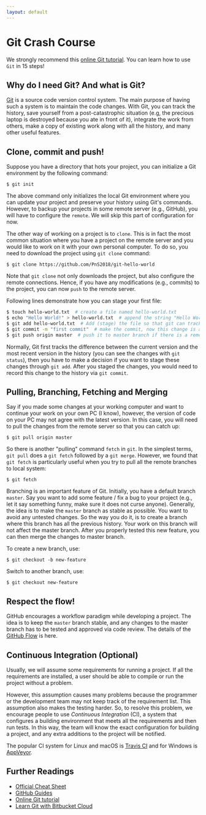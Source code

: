 ```yaml
---
layout: default
---
```


# Git Crash Course

We strongly recommend this [online Git tutorial](https://try.github.io/).
You can learn how to use `Git` in 15 steps!

## Why do I need Git? And what is Git?

[Git](https://git-scm.com/) is a source code version control system.
The main purpose of having such a system is to maintain the code changes.
With Git, you can track the history, save yourself from a post-catastrophic situation (e.g, the precious laptop is destroyed because you ate in front of it), integrate the work from others, make a copy of existing work along with all the history, and many other useful features.

## Clone, commit and push!

Suppose you have a directory that hots your project, you can initialize a Git environment by the following command:

```
$ git init
```

The above command only initializes the local Git environment where you can update your project and preserve your history using Git's commands. However, to backup your projects in some remote server (e.g., GitHub), you will have to configure the `remote`. We will skip this part of configuration for now.

The other way of working on a project is to `clone`. This is in fact the most common situation where you have a project on the remote server and you would like to work on it with your own personal computer. To do so, you need to download the project using `git clone` command:

```
$ git clone https://github.com/PnS2018/git-hello-world
```

Note that `git clone` not only downloads the project, but also configure the remote connections. Hence, if you have any modifications (e.g., commits) to the project, you can now `push` to the remote server.

Following lines demonstrate how you can stage your first file:

```bash
$ touch hello-world.txt  # create a file named hello-world.txt
$ echo "Hello World!" > hello-world.txt  # append the string "Hello World!" to the document
$ git add hello-world.txt  # Add (stage) the file so that git can track it
$ git commit -m "first commit"  # make the commit, now this change is a part of history
$ git push origin master  # push it to master branch if there is a remote server
```

Normally, Git first tracks the difference between the current version and the most recent version in the history (you can see the changes with `git status`), then you have to make a decision if you want to stage these changes through `git add`. After you staged the changes, you would need to record this change to the history via `git commit`.

## Pulling, Branching, Fetching and Merging

Say if you made some changes at your working computer and want to continue your work on your own PC (I know), however, the version of code on your PC may not agree with the latest version. In this case, you will need to pull the changes from the remote server so that you can catch up:

```
$ git pull origin master
```

So there is another "pulling" command `fetch` in `git`. In the simplest terms, `git pull` does a `git fetch` followed by a `git merge`. However, we found that `git fetch` is particularly useful when you try to pull all the remote branches to local system:

```
$ git fetch
```

Branching is an important feature of Git. Initially, you have a default branch `master`. Say you want to add some feature / fix a bug to your project (e.g., let it say something funny, make sure it does not curse anyone). Generally, the idea is to make the `master` branch as stable as possible. You want to avoid any untested changes. So the way you do it, is to create a branch where this branch has all the previous history. Your work on this branch will not affect the master branch.
After you properly tested this new feature, you can then merge the changes to master branch.

To create a new branch, use:

```
$ git checkout -b new-feature
```

Switch to another branch, use:

```
$ git checkout new-feature
```

## Respect the flow!

GitHub encourages a workflow paradigm while developing a project.
The idea is to keep the `master` branch stable, and any changes to the master branch has to be tested and approved via code review. The details of the
[GitHub Flow](https://guides.github.com/introduction/flow/) is here.

## Continuous Integration (Optional)

Usually, we will assume some requirements for running a project.
If all the requirements are installed, a user should be able to compile or run the project without a problem.

However, this assumption causes many problems because the programmer or the development team may not keep track of the requirement list. This assumption also makes the testing harder. So, to resolve this problem, we encourage people to use _Continuous Integration_ (CI), a system that configures a building environment that meets all the requirements and then run tests. In this way, the team will know the exact configuration for building a project, and any extra additions to the project will be notified.

The popular CI system for Linux and macOS is [Travis CI](https://travis-ci.org/) and for Windows is [AppVeyor](https://www.appveyor.com/).

## Further Readings

+ [Official Cheat Sheet](https://services.github.com/on-demand/downloads/github-git-cheat-sheet.pdf)
+ [GitHub Guides](https://guides.github.com/)
+ [Online Git tutorial](https://try.github.io/)
+ [Learn Git with Bitbucket Cloud](https://www.atlassian.com/git/tutorials/learn-git-with-bitbucket-cloud)

